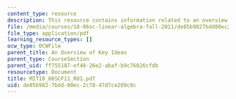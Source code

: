 ```yaml
---
content_type: resource
description: This resource contains information related to an overview of key ideas.
file: /media/courses/18-06sc-linear-algebra-fall-2011/de85b9827bdd80ec2c7847d7ce209c8c_MIT18_06SCF11_R01.pdf
file_type: application/pdf
learning_resource_types: []
ocw_type: OCWFile
parent_title: An Overview of Key Ideas
parent_type: CourseSection
parent_uid: ff755187-ef48-26e2-abaf-b9c76026cfdb
resourcetype: Document
title: MIT18_06SCF11_R01.pdf
uid: de85b982-7bdd-80ec-2c78-47d7ce209c8c
---
```

